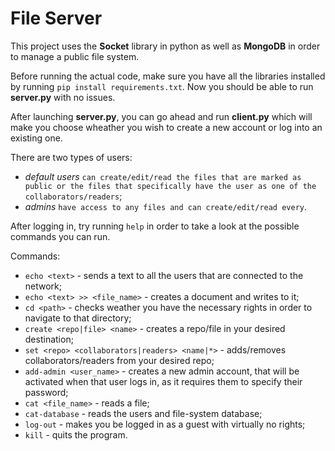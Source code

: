 # File Server

This project uses the **Socket** library in python as well as **MongoDB** in order to manage a public file system.

Before running the actual code, make sure you have all the libraries installed by running `pip install requirements.txt`. Now you should be able to run **server.py** with no issues.

After launching **server.py**, you can go ahead and run **client.py** which will make you choose wheather you wish to create a new account or log into an existing one.

There are two types of users:
- *default users* `can create/edit/read the files that are marked as public or the files that specifically have the user as one of the collaborators/readers`;
- *admins* `have access to any files and can create/edit/read every`.

After logging in, try running `help` in order to take a look at the possible commands you can run.

Commands:
- `echo <text>` - sends a text to all the users that are connected to the network;
- `echo <text> >> <file_name>` - creates a document and writes to it;
- `cd <path>` - checks weather you have the necessary rights in order to navigate to that directory;
- `create <repo|file> <name>` - creates a repo/file in your desired destination;
- `set <repo> <collaborators|readers> <name|*>` - adds/removes collaborators/readers from your desired repo;
- `add-admin <user_name>` - creates a new admin account, that will be activated when that user logs in, as it requires them to specify their password;
- `cat <file_name>` - reads a file;
- `cat-database` - reads the users and file-system database;
- `log-out` - makes you be logged in as a guest with virtually no rights;
- `kill` - quits the program.